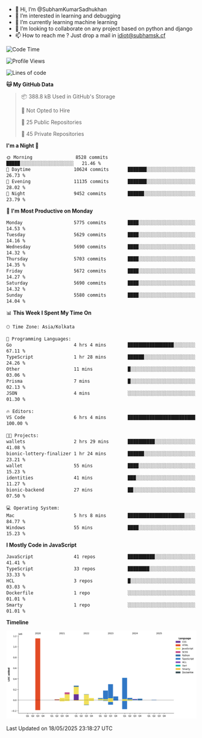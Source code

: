- 👋 Hi, I’m @SubhamKumarSadhukhan
- 👀 I’m interested in learning and debugging
- 🌱 I’m currently learning machine learning
- 💞️ I’m looking to collaborate on any project based on python and django
- 📫 How to reach me ?
      Just drop a mail in idiot@subhamsk.cf

<!---
SubhamKumarSadhukhan/SubhamKumarSadhukhan is a ✨ special ✨ repository because its `README.md` (this file) appears on your GitHub profile.
You can click the Preview link to take a look at your changes.
--->


<!--START_SECTION:waka-->
![Code Time](http://img.shields.io/badge/Code%20Time-2%2C906%20hrs%2015%20mins-blue)

![Profile Views](http://img.shields.io/badge/Profile%20Views-1-blue)

![Lines of code](https://img.shields.io/badge/From%20Hello%20World%20I%27ve%20Written-2.9%20million%20lines%20of%20code-blue)

**🐱 My GitHub Data** 

> 📦 388.8 kB Used in GitHub's Storage 
 > 
> 🚫 Not Opted to Hire
 > 
> 📜 25 Public Repositories 
 > 
> 🔑 45 Private Repositories 
 > 
**I'm a Night 🦉** 

```text
🌞 Morning                8528 commits        █████░░░░░░░░░░░░░░░░░░░░   21.46 % 
🌆 Daytime                10624 commits       ███████░░░░░░░░░░░░░░░░░░   26.73 % 
🌃 Evening                11135 commits       ███████░░░░░░░░░░░░░░░░░░   28.02 % 
🌙 Night                  9452 commits        ██████░░░░░░░░░░░░░░░░░░░   23.79 % 
```
📅 **I'm Most Productive on Monday** 

```text
Monday                   5775 commits        ████░░░░░░░░░░░░░░░░░░░░░   14.53 % 
Tuesday                  5629 commits        ████░░░░░░░░░░░░░░░░░░░░░   14.16 % 
Wednesday                5690 commits        ████░░░░░░░░░░░░░░░░░░░░░   14.32 % 
Thursday                 5703 commits        ████░░░░░░░░░░░░░░░░░░░░░   14.35 % 
Friday                   5672 commits        ████░░░░░░░░░░░░░░░░░░░░░   14.27 % 
Saturday                 5690 commits        ████░░░░░░░░░░░░░░░░░░░░░   14.32 % 
Sunday                   5580 commits        ████░░░░░░░░░░░░░░░░░░░░░   14.04 % 
```


📊 **This Week I Spent My Time On** 

```text
🕑︎ Time Zone: Asia/Kolkata

💬 Programming Languages: 
Go                       4 hrs 4 mins        █████████████████░░░░░░░░   67.11 % 
TypeScript               1 hr 28 mins        ██████░░░░░░░░░░░░░░░░░░░   24.26 % 
Other                    11 mins             █░░░░░░░░░░░░░░░░░░░░░░░░   03.06 % 
Prisma                   7 mins              █░░░░░░░░░░░░░░░░░░░░░░░░   02.13 % 
JSON                     4 mins              ░░░░░░░░░░░░░░░░░░░░░░░░░   01.30 % 

🔥 Editors: 
VS Code                  6 hrs 4 mins        █████████████████████████   100.00 % 

🐱‍💻 Projects: 
wallets                  2 hrs 29 mins       ██████████░░░░░░░░░░░░░░░   41.08 % 
bionic-lottery-finalizer 1 hr 24 mins        ██████░░░░░░░░░░░░░░░░░░░   23.21 % 
wallet                   55 mins             ████░░░░░░░░░░░░░░░░░░░░░   15.23 % 
identities               41 mins             ███░░░░░░░░░░░░░░░░░░░░░░   11.27 % 
bionic-backend           27 mins             ██░░░░░░░░░░░░░░░░░░░░░░░   07.50 % 

💻 Operating System: 
Mac                      5 hrs 8 mins        █████████████████████░░░░   84.77 % 
Windows                  55 mins             ████░░░░░░░░░░░░░░░░░░░░░   15.23 % 
```

**I Mostly Code in JavaScript** 

```text
JavaScript               41 repos            ██████████░░░░░░░░░░░░░░░   41.41 % 
TypeScript               33 repos            ████████░░░░░░░░░░░░░░░░░   33.33 % 
HCL                      3 repos             █░░░░░░░░░░░░░░░░░░░░░░░░   03.03 % 
Dockerfile               1 repo              ░░░░░░░░░░░░░░░░░░░░░░░░░   01.01 % 
Smarty                   1 repo              ░░░░░░░░░░░░░░░░░░░░░░░░░   01.01 % 
```



**Timeline**

![Lines of Code chart](https://raw.githubusercontent.com/SubhamKumarSadhukhan/SubhamKumarSadhukhan/main/assets/bar_graph.png)


 Last Updated on 18/05/2025 23:18:27 UTC
<!--END_SECTION:waka-->
